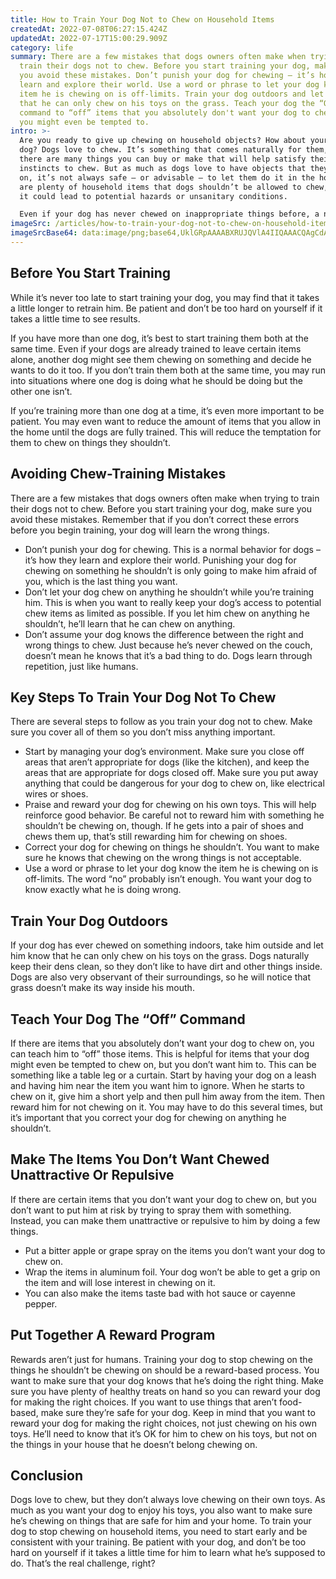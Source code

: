 ```yaml
---
title: How to Train Your Dog Not to Chew on Household Items
createdAt: 2022-07-08T06:27:15.424Z
updatedAt: 2022-07-17T15:00:29.909Z
category: life
summary: There are a few mistakes that dogs owners often make when trying to
  train their dogs not to chew. Before you start training your dog, make sure
  you avoid these mistakes. Don’t punish your dog for chewing – it’s how they
  learn and explore their world. Use a word or phrase to let your dog know the
  item he is chewing on is off-limits. Train your dog outdoors and let him know
  that he can only chew on his toys on the grass. Teach your dog the “Off”
  command to “off” items that you absolutely don't want your dog to chew on, but
  you might even be tempted to.
intro: >-
  Are you ready to give up chewing on household objects? How about your
  dog? Dogs love to chew. It’s something that comes naturally for them, and
  there are many things you can buy or make that will help satisfy their natural
  instincts to chew. But as much as dogs love to have objects that they can gnaw
  on, it’s not always safe – or advisable – to let them do it in the home. There
  are plenty of household items that dogs shouldn’t be allowed to chew, because
  it could lead to potential hazards or unsanitary conditions. 

  Even if your dog has never chewed on inappropriate things before, a new puppy will almost certainly try out things beyond what is safe for him. How you train him from the very beginning will determine how much damage he can do if he goes after something he shouldn’t. So read on and learn how to stop your dog from chewing on anything other than his own toys.
imageSrc: /articles/how-to-train-your-dog-not-to-chew-on-household-items.png
imageSrcBase64: data:image/png;base64,UklGRpAAAABXRUJQVlA4IIQAAACQAgCdASoKAAoAAUAmJbACdLoAEJAX+yVibqgxAAD+/Du5Ltd05bIf0Do7ZWaQ/8EJf53rPK04etEUZFR/uPXIk89ZwZt9lzUxWBrtgRyexIFrYMofiZwxa9k5OVUQW9lM1be9XFI5vDzdkHjP8G+45kg92mFef5d/e/5N//UWA7+XIAA=
---
```


## Before You Start Training

While it’s never too late to start training your dog, you may find that it takes a little longer to retrain him. Be patient and don’t be too hard on yourself if it takes a little time to see results.

If you have more than one dog, it’s best to start training them both at the same time. Even if your dogs are already trained to leave certain items alone, another dog might see them chewing on something and decide he wants to do it too. If you don’t train them both at the same time, you may run into situations where one dog is doing what he should be doing but the other one isn’t.

If you’re training more than one dog at a time, it’s even more important to be patient. You may even want to reduce the amount of items that you allow in the home until the dogs are fully trained. This will reduce the temptation for them to chew on things they shouldn’t.

## Avoiding Chew-Training Mistakes

There are a few mistakes that dogs owners often make when trying to train their dogs not to chew. Before you start training your dog, make sure you avoid these mistakes. Remember that if you don’t correct these errors before you begin training, your dog will learn the wrong things.

- Don’t punish your dog for chewing. This is a normal behavior for dogs – it’s how they learn and explore their world. Punishing your dog for chewing on something he shouldn’t is only going to make him afraid of you, which is the last thing you want.
- Don’t let your dog chew on anything he shouldn’t while you’re training him. This is when you want to really keep your dog’s access to potential chew items as limited as possible. If you let him chew on anything he shouldn’t, he’ll learn that he can chew on anything.
- Don’t assume your dog knows the difference between the right and wrong things to chew. Just because he’s never chewed on the couch, doesn’t mean he knows that it’s a bad thing to do. Dogs learn through repetition, just like humans.

## Key Steps To Train Your Dog Not To Chew

There are several steps to follow as you train your dog not to chew. Make sure you cover all of them so you don’t miss anything important.

- Start by managing your dog’s environment. Make sure you close off areas that aren’t appropriate for dogs (like the kitchen), and keep the areas that are appropriate for dogs closed off. Make sure you put away anything that could be dangerous for your dog to chew on, like electrical wires or shoes.
- Praise and reward your dog for chewing on his own toys. This will help reinforce good behavior. Be careful not to reward him with something he shouldn’t be chewing on, though. If he gets into a pair of shoes and chews them up, that’s still rewarding him for chewing on shoes.
- Correct your dog for chewing on things he shouldn’t. You want to make sure he knows that chewing on the wrong things is not acceptable.
- Use a word or phrase to let your dog know the item he is chewing on is off-limits. The word “no” probably isn’t enough. You want your dog to know exactly what he is doing wrong.

## Train Your Dog Outdoors

If your dog has ever chewed on something indoors, take him outside and let him know that he can only chew on his toys on the grass. Dogs naturally keep their dens clean, so they don’t like to have dirt and other things inside. Dogs are also very observant of their surroundings, so he will notice that grass doesn’t make its way inside his mouth.

## Teach Your Dog The “Off” Command

If there are items that you absolutely don’t want your dog to chew on, you can teach him to “off” those items. This is helpful for items that your dog might even be tempted to chew on, but you don’t want him to. This can be something like a table leg or a curtain. Start by having your dog on a leash and having him near the item you want him to ignore. When he starts to chew on it, give him a short yelp and then pull him away from the item. Then reward him for not chewing on it. You may have to do this several times, but it’s important that you correct your dog for chewing on anything he shouldn’t.

## Make The Items You Don’t Want Chewed Unattractive Or Repulsive

If there are certain items that you don’t want your dog to chew on, but you don’t want to put him at risk by trying to spray them with something. Instead, you can make them unattractive or repulsive to him by doing a few things.

- Put a bitter apple or grape spray on the items you don’t want your dog to chew on.
- Wrap the items in aluminum foil. Your dog won’t be able to get a grip on the item and will lose interest in chewing on it.
- You can also make the items taste bad with hot sauce or cayenne pepper.

## Put Together A Reward Program

Rewards aren’t just for humans. Training your dog to stop chewing on the things he shouldn’t be chewing on should be a reward-based process. You want to make sure that your dog knows that he’s doing the right thing. Make sure you have plenty of healthy treats on hand so you can reward your dog for making the right choices. If you want to use things that aren’t food-based, make sure they’re safe for your dog. Keep in mind that you want to reward your dog for making the right choices, not just chewing on his own toys. He’ll need to know that it’s OK for him to chew on his toys, but not on the things in your house that he doesn’t belong chewing on.

## Conclusion

Dogs love to chew, but they don’t always love chewing on their own toys. As much as you want your dog to enjoy his toys, you also want to make sure he’s chewing on things that are safe for him and your home. To train your dog to stop chewing on household items, you need to start early and be consistent with your training. Be patient with your dog, and don’t be too hard on yourself if it takes a little time for him to learn what he’s supposed to do. That’s the real challenge, right?

